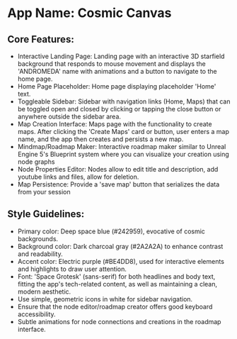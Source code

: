# **App Name**: Cosmic Canvas

## Core Features:

- Interactive Landing Page: Landing page with an interactive 3D starfield background that responds to mouse movement and displays the 'ANDROMEDA' name with animations and a button to navigate to the home page.
- Home Page Placeholder: Home page displaying placeholder 'Home' text.
- Toggleable Sidebar: Sidebar with navigation links (Home, Maps) that can be toggled open and closed by clicking or tapping the close button or anywhere outside the sidebar area.
- Map Creation Interface: Maps page with the functionality to create maps. After clicking the 'Create Maps' card or button, user enters a map name, and the app then creates and persists a new map.
- Mindmap/Roadmap Maker: Interactive roadmap maker similar to Unreal Engine 5's Blueprint system where you can visualize your creation using node graphs
- Node Properties Editor: Nodes allow to edit title and description, add youtube links and files, allow for deletion.
- Map Persistence: Provide a 'save map' button that serializes the data from your session

## Style Guidelines:

- Primary color: Deep space blue (#242959), evocative of cosmic backgrounds.
- Background color: Dark charcoal gray (#2A2A2A) to enhance contrast and readability.
- Accent color: Electric purple (#BE4DD8), used for interactive elements and highlights to draw user attention.
- Font: 'Space Grotesk' (sans-serif) for both headlines and body text, fitting the app's tech-related content, as well as maintaining a clean, modern aesthetic.
- Use simple, geometric icons in white for sidebar navigation.
- Ensure that the node editor/roadmap creator offers good keyboard accessibility.
- Subtle animations for node connections and creations in the roadmap interface.